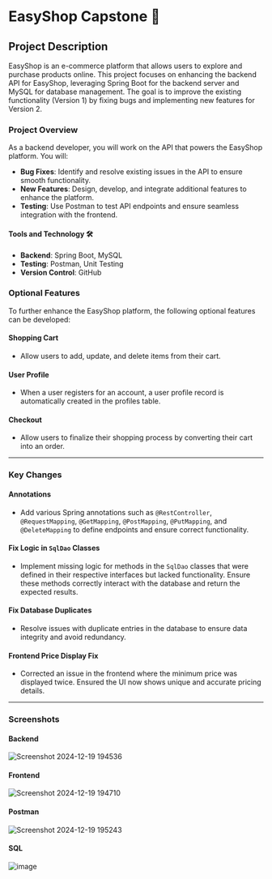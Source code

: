 # EasyShop Capstone 🛒

## Project Description
EasyShop is an e-commerce platform that allows users to explore and purchase products online. This project focuses on enhancing the backend API for EasyShop, leveraging Spring Boot for the backend server and MySQL for database management. The goal is to improve the existing functionality (Version 1) by fixing bugs and implementing new features for Version 2.

### Project Overview
As a backend developer, you will work on the API that powers the EasyShop platform. You will:
- **Bug Fixes**: Identify and resolve existing issues in the API to ensure smooth functionality.
- **New Features**: Design, develop, and integrate additional features to enhance the platform.
- **Testing**: Use Postman to test API endpoints and ensure seamless integration with the frontend.

#### Tools and Technology 🛠️
- **Backend**: Spring Boot, MySQL
- **Testing**: Postman, Unit Testing
- **Version Control**: GitHub

### Optional Features
To further enhance the EasyShop platform, the following optional features can be developed:

#### Shopping Cart
- Allow users to add, update, and delete items from their cart.

#### User Profile
- When a user registers for an account, a user profile record is automatically created in the profiles table.

#### Checkout
- Allow users to finalize their shopping process by converting their cart into an order.

---

### Key Changes

#### Annotations
- Add various Spring annotations such as `@RestController`, `@RequestMapping`, `@GetMapping`, `@PostMapping`, `@PutMapping`, and `@DeleteMapping` to define endpoints and ensure correct functionality.

#### Fix Logic in `SqlDao` Classes
- Implement missing logic for methods in the `SqlDao` classes that were defined in their respective interfaces but lacked functionality. Ensure these methods correctly interact with the database and return the expected results.

#### Fix Database Duplicates
- Resolve issues with duplicate entries in the database to ensure data integrity and avoid redundancy.

#### Frontend Price Display Fix
- Corrected an issue in the frontend where the minimum price was displayed twice. Ensured the UI now shows unique and accurate pricing details.

---

### Screenshots

#### Backend

![Screenshot 2024-12-19 194536](https://github.com/user-attachments/assets/a043cf5b-2049-4bc6-a189-497d30c69545)

#### Frontend

![Screenshot 2024-12-19 194710](https://github.com/user-attachments/assets/377fa944-1fe2-4c16-97b0-52a1c7687884)

#### Postman

![Screenshot 2024-12-19 195243](https://github.com/user-attachments/assets/5c6c3889-7c99-426c-9e2e-17be18ddda26)

#### SQL

![image](https://github.com/user-attachments/assets/950daf85-e918-43d0-a9fc-db65327b6fbd)


